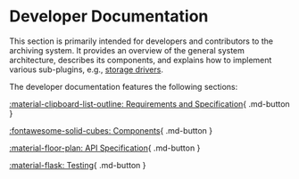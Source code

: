 # Developer Documentation

This section is primarily intended for developers and contributors to the archiving system. It provides an overview of
the general system architecture, describes its components, and explains how to implement various sub-plugins, e.g.,
[storage drivers](components/storage-drivers.md).

The developer documentation features the following sections:

[:material-clipboard-list-outline: Requirements and Specification](requirements/index.md){ .md-button }

[:fontawesome-solid-cubes: Components](components/index.md){ .md-button }

[:material-floor-plan: API Specification](api/index.md){ .md-button }

[:material-flask: Testing](testing/index.md){ .md-button }
